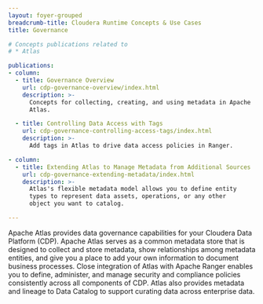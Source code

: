 ```yaml
---
layout: foyer-grouped
breadcrumb-title: Cloudera Runtime Concepts & Use Cases
title: Governance

# Concepts publications related to
# * Atlas

publications:
- column:
  - title: Governance Overview
    url: cdp-governance-overview/index.html
    description: >-
      Concepts for collecting, creating, and using metadata in Apache
      Atlas.

  - title: Controlling Data Access with Tags
    url: cdp-governance-controlling-access-tags/index.html
    description: >-
      Add tags in Atlas to drive data access policies in Ranger.

- column:
  - title: Extending Atlas to Manage Metadata from Additional Sources
    url: cdp-governance-extending-metadata/index.html
    description: >-
      Atlas's flexible metadata model allows you to define entity
      types to represent data assets, operations, or any other
      object you want to catalog.

---
```


Apache Atlas provides data governance capabilities for your Cloudera
Data Platform (CDP). Apache Atlas serves as a common metadata store
that is designed to collect and store metadata, show relationships
among metadata entities, and give you a place to add your own
information to document business processes.
Close integration
of Atlas with Apache Ranger enables you to define, administer, and
manage security and compliance policies consistently across all
components of CDP. Atlas also provides metadata and lineage to
Data Catalog to support curating data across enterprise data.
